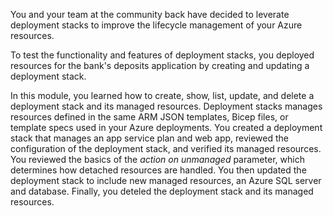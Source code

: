 You and your team at the community back have decided to leverate deployment stacks to improve the lifecycle management of your Azure resources. 

To test the functionality and features of deployment stacks, you deployed resources for the bank's deposits application by creating and updating a deployment stack.

In this module, you learned how to create, show, list, update, and delete a deployment stack and its managed resources. Deployment stacks manages resources defined in the same ARM JSON templates, Bicep files, or template specs used in your Azure deployments. You created a deployment stack that manages an app service plan and web app, reviewed the configuration of the deployment stack, and verified its managed resources. You reviewed the basics of the _action on unmanaged_ parameter, which determines how detached resources are handled. You then updated the deployment stack to include new managed resources, an Azure SQL server and database. Finally, you deteled the deployment stack and its managed resources.
